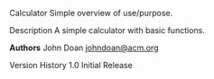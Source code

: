 Calculator
Simple overview of use/purpose.

Description
A simple calculator with basic functions.

**Authors**
John Doan
johndoan@acm.org

Version History
1.0
Initial Release
